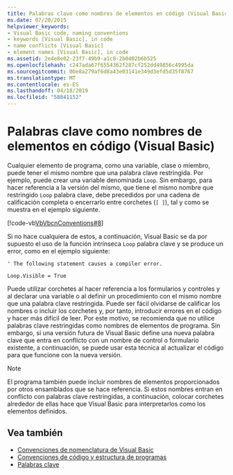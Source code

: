 ```yaml
---
title: Palabras clave como nombres de elementos en código (Visual Basic)
ms.date: 07/20/2015
helpviewer_keywords:
- Visual Basic code, naming conventions
- keywords [Visual Basic], in code
- name conflicts [Visual Basic]
- element names [Visual Basic], in code
ms.assetid: 2e4e8e02-23f7-49b9-a1c8-2b0402b6b525
ms.openlocfilehash: c247ada67f6554362f287cf252dd49856c4995da
ms.sourcegitcommit: 0be8a279af6d8a43e03141e349d3efd5d35f8767
ms.translationtype: MT
ms.contentlocale: es-ES
ms.lasthandoff: 04/18/2019
ms.locfileid: "58841152"
---
```

# <a name="keywords-as-element-names-in-code-visual-basic"></a>Palabras clave como nombres de elementos en código (Visual Basic)
Cualquier elemento de programa, como una variable, clase o miembro, puede tener el mismo nombre que una palabra clave restringida. Por ejemplo, puede crear una variable denominada `Loop`. Sin embargo, para hacer referencia a la versión del mismo, que tiene el mismo nombre que restringido `Loop` palabra clave, debe precedidos por una cadena de calificación completa o encerrarlo entre corchetes (`[ ]`), tal y como se muestra en el ejemplo siguiente.  
  
 [!code-vb[VbVbcnConventions#8](~/samples/snippets/visualbasic/VS_Snippets_VBCSharp/VbVbcnConventions/VB/Class1.vb#8)]  
  
 Si no hace cualquiera de estos, a continuación, Visual Basic se da por supuesto el uso de la función intrínseca `Loop` palabra clave y se produce un error, como en el ejemplo siguiente:  
  
 `' The following statement causes a compiler error.`  
  
 `Loop.Visible = True`  
  
 Puede utilizar corchetes al hacer referencia a los formularios y controles y al declarar una variable o al definir un procedimiento con el mismo nombre que una palabra clave restringida. Puede ser fácil olvidarse de calificar los nombres o incluir los corchetes y, por tanto, introducir errores en el código y hacer más difícil de leer. Por este motivo, se recomienda que no utilice palabras clave restringidas como nombres de elementos de programa. Sin embargo, si una versión futura de Visual Basic define una nueva palabra clave que entra en conflicto con un nombre de control o formulario existente, a continuación, se puede usar esta técnica al actualizar el código para que funcione con la nueva versión.  
  
> [!NOTE]
>  El programa también puede incluir nombres de elementos proporcionados por otros ensamblados que se hace referencia. Si estos nombres entran en conflicto con palabras clave restringidas, a continuación, colocar corchetes alrededor de ellas hace que Visual Basic para interpretarlos como los elementos definidos.  
  
## <a name="see-also"></a>Vea también

- [Convenciones de nomenclatura de Visual Basic](../../../visual-basic/programming-guide/program-structure/naming-conventions.md)
- [Convenciones de código y estructura de programas](../../../visual-basic/programming-guide/program-structure/program-structure-and-code-conventions.md)
- [Palabras clave](../../../visual-basic/language-reference/keywords/index.md)
